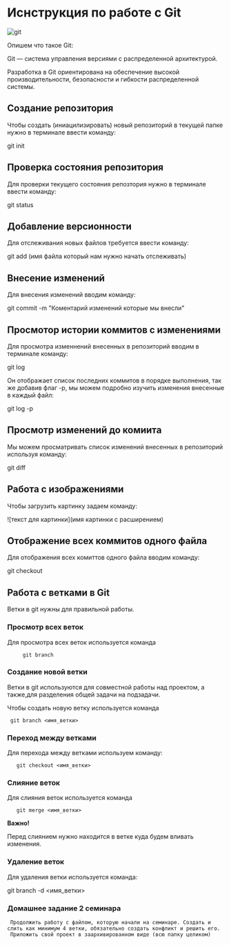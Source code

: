 # Иснструкция по работе с Git

![git](GIT.jpg)

Опишем что такое Git:

Git — система управления версиями с распределенной архитектурой.

Разработка в Git ориентирована на обеспечение высокой производительности, безопасности и гибкости распределенной системы.

## Создание репозитория

Чтобы создать (иниацилизировать) новый репозиторий в текущей папке нужно в терминале ввести команду:

git init

## Проверка состояния репозитория

Для проверки текущего состояния репозтория нужно в терминале ввести команду:

git status

## Добавление версионности 

Для отслеживания новых файлов требуется ввести команду:

git add (имя файла который нам нужно начать отслеживать)

## Внесение изменений 

Для внесения изменений  вводим команду:

git commit -m "Коментарий изменений которые мы внесли"

## Просмотор истории коммитов с изменениями

Для просмотра изменнений внесенных в репозиторий вводим в терминале команду:

git log

Он отображает список последних коммитов в порядке выполнения, так же добавив флаг -p, мы можем подробно изучить изменения внесенные в каждый файл:

git log -p

## Просмотр изменений до комиита 

Мы можем просматривать список изменений внесенных в репозиторий используя команду:

git diff

## Работа с изображениями

Чтобы загрузить картинку задаем команду:

![текст для картинки](имя картинки с расширением)



## Отображение всех коммитов одного файла

Для отображения всех комиттов одного файла вводим команду:

git checkout

## Работа с ветками в Git

Ветки в git нужны для правильной работы.

### Просмотр всех веток

Для просмотра всех веток используется команда 

         git branch

### Создание новой ветки

Ветки в git используются для совместной работы над проектом, а также,для разделения общей задачи на подзадачи.

Чтобы создать новую ветку используется команда 

     git branch <имя_ветки>

### Переход между ветками

Для перехода между ветками используем команду:

       git checkout <имя_ветки>

### Cлияние веток 

Для слияния веток используется команда 

       git merge <имя_ветки>

**Важно!**

Перед слиянием нужно находится в ветке куда будем вливать изменения.

### Удаление веток

Для удаления ветки используется команда:

git branch -d <имя_ветки>

### Домашнее задание 2 семинара

     Продолжить работу с файлом, которую начали на семинаре. Создать и слить как минимум 4 ветки, обязательно создать конфликт и решить его. 
     Приложить свой проект в заархивированном виде (всю папку целиком)
     
